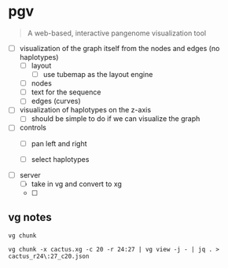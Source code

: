 # pgv

> A web-based, interactive pangenome visualization tool


- [ ] visualization of the graph itself from the nodes and edges (no haplotypes)
    - [ ] layout
        - [ ] use tubemap as the layout engine
    - [ ] nodes
    - [ ] text for the sequence
    - [ ] edges (curves)
- [ ] visualization of haplotypes on the z-axis
    - [ ] should be simple to do if we can visualize the graph
- [ ] controls
    - [ ] pan left and right
    - [ ] select haplotypes


- [ ] server
    - [ ] take in vg and convert to xg
    - [ ]


## vg notes

`vg chunk`

```
vg chunk -x cactus.xg -c 20 -r 24:27 | vg view -j - | jq . > cactus_r24\:27_c20.json
```
